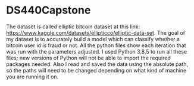 # DS440Capstone

The dataset is called elliptic bitcoin dataset at this link: https://www.kaggle.com/datasets/ellipticco/elliptic-data-set. The goal of my dataset is to accurately build a model which can classify whether a bitcoin user id is fraud or not. All the python files show each iteration that was run with the parameters adjusted. I used Python 3.8.5 to run all these files; new versions of Python will not be able to import the required packages needed. Also I read and saved the data using the absolute path, so the paths will need to be changed depending on what kind of machine you are running it on.
